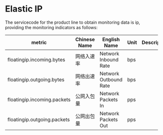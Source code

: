 # Elastic IP
The servicecode for the product line to obtain monitoring data is ip, providing the monitoring indicators as follows:

metric | Chinese Name | English Name | Unit | Description
---|--- |--- |---|---
floatingip.incoming.bytes | 网络入速率 | Network Inbound Rate | bps | 
floatingip.outgoing.bytes| 网络出速率|Network Outbound Rate | bps|
floatingip.incoming.packets | 公网入包量 | Network Packets In |  pps | 
floatingip.outgoing.packets| 公网出包量 | Network Packets Out | pps| 

